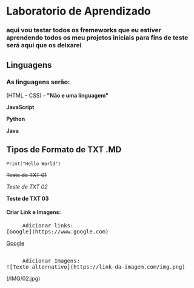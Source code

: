 # Laboratorio de Aprendizado
    
### aqui vou testar todos os fremeworks que eu estiver aprendendo todos os meu projetos iniciais para fins de teste será aqui que os deixarei
     

## Linguagens
    
   ### As linguagens serão:
    
(HTML - CSS) - **"Não e uma linguagem"**

**JavaScript**

**Python**

**Java**

## Tipos de Formato de TXT .MD 

```Print("Hello World")```

~~Teste de TXT 01~~

*Teste de TXT 02*

**Teste de TXT 03**

#### Criar Link e Imagens:
<pre>
     Adicionar links: 
[Google](https://www.google.com)
</pre>

[Google](https://www.google.com)

<pre>     
     Adicionar Imagens:   
![Texto alternativo](https://link-da-imagem.com/img.png)
</pre>

(/IMG/02.jpg)
